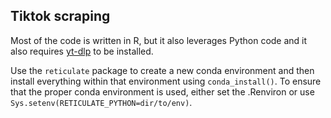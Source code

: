 
<!-- README.md is generated from README.Rmd. Please edit that file -->

## Tiktok scraping

Most of the code is written in R, but it also leverages Python code and
it also requires [yt-dlp](https://github.com/yt-dlp/yt-dlp) to be
installed.

Use the `reticulate` package to create a new conda environment and then
install everything within that environment using `conda_install()`. To
ensure that the proper conda environment is used, either set the
.Renviron or use `Sys.setenv(RETICULATE_PYTHON=dir/to/env)`.
